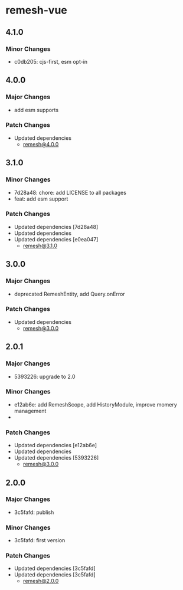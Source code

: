 # remesh-vue

## 4.1.0

### Minor Changes

- c0db205: cjs-first, esm opt-in

## 4.0.0

### Major Changes

- add esm supports

### Patch Changes

- Updated dependencies
  - remesh@4.0.0

## 3.1.0

### Minor Changes

- 7d28a48: chore: add LICENSE to all packages
- feat: add esm support

### Patch Changes

- Updated dependencies [7d28a48]
- Updated dependencies
- Updated dependencies [e0ea047]
  - remesh@3.1.0

## 3.0.0

### Major Changes

- deprecated RemeshEntity, add Query.onError

### Patch Changes

- Updated dependencies
  - remesh@3.0.0

## 2.0.1

### Major Changes

- 5393226: upgrade to 2.0

### Minor Changes

- e12ab6e: add RemeshScope, add HistoryModule, improve momery management
-

### Patch Changes

- Updated dependencies [e12ab6e]
- Updated dependencies
- Updated dependencies [5393226]
  - remesh@3.0.0

## 2.0.0

### Major Changes

- 3c5fafd: publish

### Minor Changes

- 3c5fafd: first version

### Patch Changes

- Updated dependencies [3c5fafd]
- Updated dependencies [3c5fafd]
  - remesh@2.0.0
